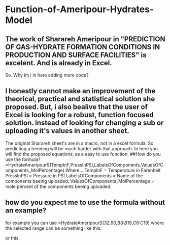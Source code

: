 # Function-of-Ameripour-Hydrates-Model
## The work of Sharareh Ameripour in "PREDICTION OF GAS-HYDRATE FORMATION CONDITIONS IN PRODUCTION AND SURFACE FACILITIES" is excelent. And is already in Excel.
So. Why im i in here adding more code?
## I honestly cannot make an improvement of the theorical, practical and statistical solution she proposed. But, i also bealive that the user of Excel is looking for a robust, function focused solution. instead of looking for changing a sub or uploading it's values in another sheet. 

The original Sharareh sheet's are in a macro, not in a excel formula.
So predicting a trending will be much harder with that approach.
In here you will find the proposed equations, as a easy to use function.
##How do you use the formula?
=HydrateAmeripourS(TempInF,PressInPSI,LabelsOfComponents,ValuesOfComponents_MolPercentage)
Where...
TempInF = Temperature in Farenheit
PressInPSI = Pressure in PSI
LabelsOfComponents = Name of the components beeing uploaded.
ValuesOfComponents_MolPercentage = mole percent of the components beeing uploaded.
## how do you expect me to use the formula without an example?
for example you can use =HydrateAmeripourS(32,90,$B$8:$B$19,$C$8:$C$19)
where the selected range can be something like this.

or this.
